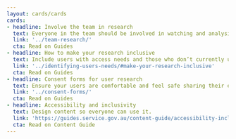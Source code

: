 ```yaml
---
layout: cards/cards
cards:
- headline: Involve the team in research
  text: Everyone in the team should be involved in watching and analysing research with real users.
  link: '../team-research/'
  cta: Read on Guides
- headline: How to make your research inclusive
  text: Include users with access needs and those who don’t currently use digital services.
  link: '../identifying-users-needs/#make-your-research-inclusive'
  cta: Read on Guides
- headline: Consent forms for user research
  text: Ensure your users are comfortable and feel safe sharing their experiences.
  link: '../consent-forms/'
  cta: Read on Guides
- headline: Accessibility and inclusivity
  text: Design content so everyone can use it.
  link: 'https://guides.service.gov.au/content-guide/accessibility-inclusivity/'
  cta: Read on Content Guide
---
```

